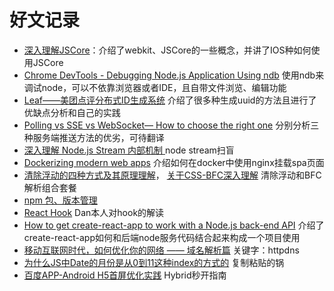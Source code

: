 # 好文记录

- [深入理解JSCore](https://tech.meituan.com/deep_understanding_of_jscore.html)：介绍了webkit、JSCore的一些概念，并讲了IOS种如何使用JSCore
- [Chrome DevTools - Debugging Node.js Application Using ndb](https://nitayneeman.com/posts/debugging-nodejs-application-in-chrome-devtools-using-ndb/) 使用ndb来调试node，可以不依靠浏览器或者IDE，且自带文件浏览、编辑功能
- [Leaf——美团点评分布式ID生成系统](https://tech.meituan.com/MT_Leaf.html) 介绍了很多种生成uuid的方法且进行了优缺点分析和自己的实践
- [Polling vs SSE vs WebSocket— How to choose the right one](https://codeburst.io/polling-vs-sse-vs-websocket-how-to-choose-the-right-one-1859e4e13bd9) 分别分析三种服务端推送方法的优劣，可待翻译
- [深入理解 Node.js Stream 内部机制
](http://taobaofed.org/blog/2017/08/31/nodejs-stream/) node stream扫盲
- [Dockerizing modern web apps](https://itnext.io/dockerizing-modern-web-apps-cd9667eebf44) 介绍如何在docker中使用nginx挂载spa页面
- [清除浮动的四种方式及其原理理解](https://juejin.im/post/59e7190bf265da4307025d91)， [关于CSS-BFC深入理解](https://juejin.im/post/5909db2fda2f60005d2093db) 清除浮动和BFC解析组合套餐
- [npm 包、版本管理](https://juejin.im/post/5ab3f77df265da2392364341)
- [React Hook](https://medium.com/@dan_abramov/making-sense-of-react-hooks-fdbde8803889) Dan本人对hook的解读
- [How to get create-react-app to work with a Node.js back-end API](https://medium.freecodecamp.org/how-to-make-create-react-app-work-with-a-node-backend-api-7c5c48acb1b0) 介绍了create-react-app如何和后端node服务代码结合起来构成一个项目使用
- [移动互联网时代，如何优化你的网络 —— 域名解析篇](https://github.com/formulahendry/955.WLB)  关键字：httpdns
- [为什么JS中Date的月份是从0到11这种index的方式的](https://stackoverflow.com/questions/2552483/why-does-the-month-argument-range-from-0-to-11-in-javascripts-date-constructor) 复制粘贴的锅
- [百度APP-Android H5首屏优化实践](https://mp.weixin.qq.com/s?__biz=MzUxMzk2ODI1NQ==&mid=2247483745&idx=1&sn=59bf0c9bc5b584d411880617cf32f795&chksm=f94c5071ce3bd9679691c21f8c8d2f6dbc7ff83ac621f10dd120066f22643369232b66132119&mpshare=1&scene=21&srcid=0422Omc9TcTJlKDSkobZttb2&rd2werd=1#wechat_redirect) Hybrid秒开指南
